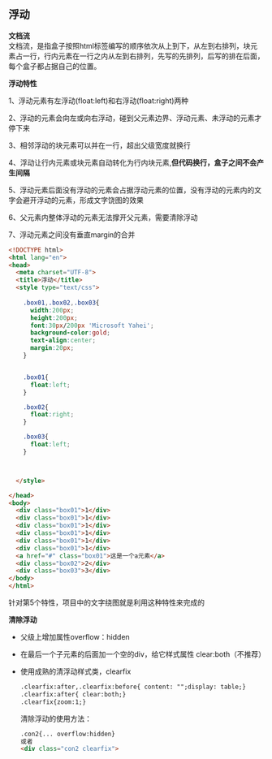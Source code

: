 ## 浮动

**文档流**  
文档流，是指盒子按照html标签编写的顺序依次从上到下，从左到右排列，块元素占一行，行内元素在一行之内从左到右排列，先写的先排列，后写的排在后面，每个盒子都占据自己的位置。

**浮动特性**

1、浮动元素有左浮动\(float:left\)和右浮动\(float:right\)两种

2、浮动的元素会向左或向右浮动，碰到父元素边界、浮动元素、未浮动的元素才停下来

3、相邻浮动的块元素可以并在一行，超出父级宽度就换行

4、浮动让行内元素或块元素自动转化为行内块元素,**但代码换行，盒子之间不会产生间隔**

5、浮动元素后面没有浮动的元素会占据浮动元素的位置，没有浮动的元素内的文字会避开浮动的元素，形成文字饶图的效果

6、父元素内整体浮动的元素无法撑开父元素，需要清除浮动

7、浮动元素之间没有垂直margin的合并

```html
<!DOCTYPE html>
<html lang="en">
<head>
  <meta charset="UTF-8">
  <title>浮动</title>
  <style type="text/css">
    
    .box01,.box02,.box03{
      width:200px;
      height:200px;
      font:30px/200px 'Microsoft Yahei';
      background-color:gold;
      text-align:center;
      margin:20px;
    }


    .box01{
      float:left;
    }

    .box02{
      float:right;
    }

    .box03{
      float:left;
    }



  </style>

</head>
<body>
  <div class="box01">1</div>
  <div class="box01">1</div>
  <div class="box01">1</div>
  <div class="box01">1</div>
  <div class="box01">1</div>
  <div class="box01">1</div>
  <a href="#" class="box01">这是一个a元素</a>
  <div class="box02">2</div>
  <div class="box03">3</div>
</body>
</html>
```

针对第5个特性，项目中的文字绕图就是利用这种特性来完成的



**清除浮动**

* 父级上增加属性overflow：hidden
* 在最后一个子元素的后面加一个空的div，给它样式属性 clear:both（不推荐）
* 使用成熟的清浮动样式类，clearfix

  ```html
  .clearfix:after,.clearfix:before{ content: "";display: table;}
  .clearfix:after{ clear:both;}
  .clearfix{zoom:1;}
  ```

  清除浮动的使用方法：

  ```html
  .con2{... overflow:hidden}
  或者
  <div class="con2 clearfix">
  ```



